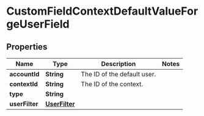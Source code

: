 # CustomFieldContextDefaultValueForgeUserField

## Properties
Name | Type | Description | Notes
------------ | ------------- | ------------- | -------------
**accountId** | **String** | The ID of the default user. | 
**contextId** | **String** | The ID of the context. | 
**type** | **String** |  | 
**userFilter** | [**UserFilter**](UserFilter.md) |  | 
